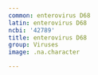 ```yaml
---
common: enterovirus D68
latin: enterovirus D68
ncbi: '42789'
title: enterovirus D68
group: Viruses
image: .na.character

---
```

